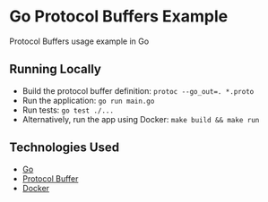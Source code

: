 # Go Protocol Buffers Example
Protocol Buffers usage example in Go

## Running Locally
* Build the protocol buffer definition: `protoc --go_out=. *.proto`
* Run the application: `go run main.go`
* Run tests: `go test ./...`
* Alternatively, run the app using Docker: `make build && make run`

## Technologies Used
* [Go](https://go.dev/)
* [Protocol Buffer](https://protobuf.dev/getting-started/gotutorial/)
* [Docker](https://www.docker.com/)
